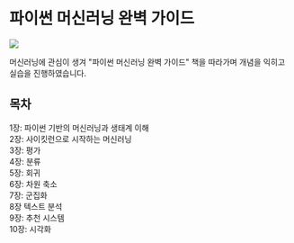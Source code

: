 # 파이썬 머신러닝 완벽 가이드  
<p align="left">
  <img src="https://user-images.githubusercontent.com/103241965/232186071-7d0db365-dd35-4016-97b4-d1a86d198393.png">
</p>  
  
머신러닝에 관심이 생겨 "파이썬 머신러닝 완벽 가이드" 책을 따라가며 개념을 익히고 실습을 진행하였습니다.  
  
  
## 목차
1장: 파이썬 기반의 머신러닝과 생태계 이해  
2장: 사이킷런으로 시작하는 머신러닝  
3장: 평가  
4장: 분류  
5장: 회귀  
6장: 차원 축소  
7장: 군집화  
8장 텍스트 분석  
9장: 추천 시스템  
10장: 시각화    
 
